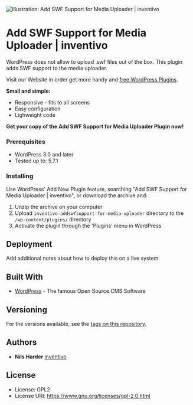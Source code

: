![Illustration: Add SWF Support for Media Uploader | inventivo](https://ps.w.org/add-swf-support-for-media-uploader-inventivo/assets/banner-772x250.png?rev=1953069)

# Add SWF Support for Media Uploader | inventivo

WordPress does not allow to upload .swf files out of the box. This plugin adds SWF support to the media uploader.

Visit our Website in order get more handy and <a href="https://www.inventivo.de/wordpress-agentur/wordpress-plugins">free WordPress Plugins</a>.

**Small and simple:**
* Responsive - fits to all screens
* Easy configuration
* Lighweight code

**Get your copy of the Add SWF Support for Media Uploader Plugin now!**

### Prerequisites

* WordPress 3.0 and later
* Tested up to: 5.7.1

### Installing

Use WordPress' Add New Plugin feature, searching "Add SWF Support for Media Uploader | inventivo", or download the archive and:

1. Unzip the archive on your computer  
2. Upload `inventivo-addswfsupport-for-media-uploader` directory to the `/wp-content/plugins/` directory
3. Activate the plugin through the 'Plugins' menu in WordPress


## Deployment

Add additional notes about how to deploy this on a live system

## Built With

* [WordPress](https://www.wordpress.org) - The famous Open Source CMS Software

## Versioning

For the versions available, see the [tags on this repository](https://github.com/your/project/tags). 

## Authors

* **Nils Harder** [inventivo](https://www.inventivo.de/seo-muenster)

## License

* License:      GPL2
* License URI:  https://www.gnu.org/licenses/gpl-2.0.html




